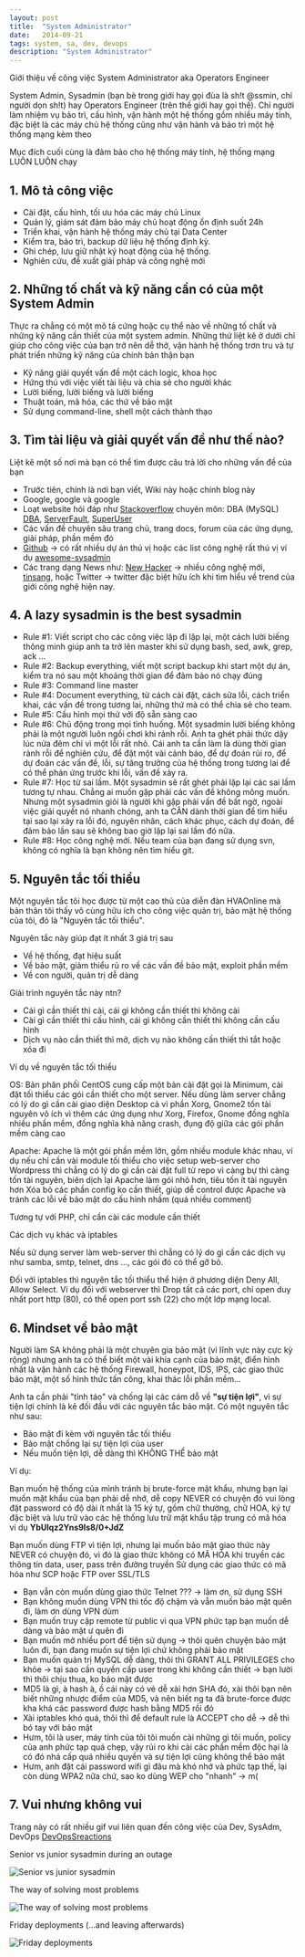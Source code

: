 ```yaml
---
layout: post
title:  "System Administrator"
date:   2014-09-21
tags: system, sa, dev, devops
description: "System Administrator"
---
```


Giới thiệu về công việc System Administrator aka Operators Engineer

System Admin, Sysadmin (bạn bè trong giới hay gọi đùa là sh!t @ssmin, chỉ người
dọn sh!t) hay Operators Engineer (trên thế giới hay gọi thế). Chỉ người làm 
nhiệm vụ bảo trì, cấu hình, vận hành một hệ thống gồm nhiều máy tính, đặc biệt
là các máy chủ hệ thống cũng như vận hành và bảo trì một hệ thống mạng kèm theo

Mục đích cuối cùng là đảm bảo cho hệ thống máy tính, hệ thống mạng LUÔN LUÔN chạy

## 1. Mô tả công việc

* Cài đặt, cấu hình, tối ưu hóa các máy chủ Linux
* Quản lý, giám sát đảm bảo máy chủ hoạt động ổn định suốt 24h
* Triển khai, vận hành hệ thống máy chủ tại Data Center
* Kiểm tra, bảo trì, backup dữ liệu hệ thống định kỳ.
* Ghi chép, lưu giữ nhật ký hoạt động của hệ thống.
* Nghiên cứu, đề xuất giải pháp và công nghệ mới

## 2. Những tố chất và kỹ năng cần có của một System Admin

Thực ra chẳng có một mô tả cứng hoặc cụ thể nào về những tố chất và những kỹ 
năng cần thiết của một system admin. Những thứ liệt kê ở dưới chỉ giúp cho công
việc của bạn trở nên dễ thở, vận hành hệ thống trơn tru và tự phát triển những
kỹ năng của chính bản thận bạn

* Kỹ năng giải quyết vấn đề một cách logic, khoa học
* Hứng thú với việc viết tài liệu và chia sẻ cho người khác
* Lười biếng, lười biếng và lười biếng
* Thuật toán, mã hóa, các thứ về bảo mật
* Sử dụng command-line, shell một cách thành thạo

## 3. Tìm tài liệu và giải quyết vấn đề như thế nào?

Liệt kê một số nơi mà bạn có thể tìm được câu trả lời cho những vấn đề của bạn

* Trước tiên, chính là nơi bạn viết, Wiki này hoặc chính blog này 
* Google, google và google
* Loạt website hỏi đáp như [Stackoverflow](http://stackoverflow.com) chuyên
môn: DBA (MySQL) [DBA](http://dba.stackexchange.com), [ServerFault](http://serverfault.com), 
[SuperUser](http://superuser.com)
* Các vấn đề chuyên sâu  trang chủ, trang docs, forum của các ứng dụng, giải
pháp, phần mềm đó
* [Github](http://github.com) -> có rất nhiều dự án thú vị hoặc
các list công nghệ rất thú vị ví dụ [awesome-sysadmin](https://github.com/kahun/awesome-sysadmin)
* Các trang dạng News như: [New Hacker](https://news.ycombinator.com/)
-> nhiều công nghệ mới, [tinsang](http://tinsang.net/), hoặc Twitter → twitter đặc biệt hữu ích 
khi tìm hiểu về trend của giới công nghệ hiện nay.

## 4. A lazy sysadmin is the best sysadmin

* Rule #1: Viết script cho các công việc lặp đi lặp lại, một cách lười biếng 
thông minh giúp anh ta trở lên master khi sử dụng bash, sed, awk, grep, ack …
* Rule #2: Backup everything, viết một script backup khi start một dự án, kiểm
tra nó sau một khoảng thời gian để đảm bảo nó chạy đúng
* Rule #3: Command line master
* Rule #4: Document everything, từ cách cài đặt, cách sửa lỗi, cách triển khai,
các vấn đề trong tương lai, những thứ mà có thể chia sẻ cho team.
* Rule #5: Cấu hình mọi thứ với độ sẵn sàng cao
* Rule #6: Chủ động trong mọi tình huống. Một sysadmin lười biếng không phải là
một người luôn ngồi chơi khi rảnh rỗi. Anh ta ghét phải thức dậy lúc nửa đêm chỉ 
vì một lỗi rất nhỏ. Cái anh ta cần làm là dùng thời gian rảnh rỗi để nghiên cứu, 
để đặt một vài cảnh báo, để dự đoán rủi ro, để dự đoán các vấn đề, lỗi, sự tăng 
trưởng của hệ thống trong tương lai để có thể phản ứng trước khi lỗi, vấn đề xảy
ra.
* Rule #7: Học từ sai lầm. Một sysadmin sẽ rất ghét phải lặp lại các sai lầm tương
tự nhau. Chẳng ai muốn gặp phải các vấn đề không mông muốn. Nhưng một sysadmin giỏi
là người khi gặp phải vấn đề bất ngờ, ngoài việc giải quyết nó nhanh chóng, anh ta
CÂN dành thời gian để tìm hiểu tại sao lại xảy ra lỗi đó, nguyên nhân, cách khác phục,
cách dự đoán, để đảm bảo lần sau sẽ không bao giờ lặp lại sai lầm đó nữa.
* Rule #8: Học công nghệ mới. Nếu team của bạn đang sử dụng svn, không có nghĩa là bạn
không nên tìm hiểu git.

## 5. Nguyên tắc tối thiểu

Một nguyên tắc tôi học được từ một cao thủ của diễn đàn HVAOnline mà bản thân tôi thấy
vô cùng hữu ích cho công việc quản trị, bảo mật hệ thống của tôi, đó là "Nguyên tắc tối
thiểu".

Nguyên tắc này giúp đạt ít nhất 3 giá trị sau

* Về hệ thống, đạt hiệu suất
* Về bảo mật, giảm thiểu rủ ro về các vấn đề bảo mật, exploit phần mềm
* Về con người, quản trị dễ dàng

Giải trình nguyên tắc này ntn?

* Cái gì cần thiết thì cài, cái gì không cần thiết thì không cài
* Cài gì cần thiết thì cấu hình, cái gì không cần thiết thì không cần cấu hình
* Dịch vụ nào cần thiết thì mở, dịch vụ nào không cần thiết thì tắt hoặc xóa đi

Ví dụ về nguyên tắc tối thiểu

OS: Bản phân phối CentOS cung cấp một bản cài đặt gọi là Minimum, cài đặt tối thiểu các 
gói cần thiết cho một server. Nếu dùng làm server chẳng có lý do gì cần cài giao diện 
Desktop cả vì phần Xorg, Gnome2 tốn tài nguyên vô ích  vì thêm các ứng dụng như Xorg, 
Firefox, Gnome đồng nghĩa nhiều phần mềm, đồng nghĩa khả năng crash, đụng độ giữa các 
gói phần mềm càng cao

Apache: Apache là một gói phần mềm lớn, gồm nhiều module khác nhau, ví dụ nếu chỉ cần 
vài module tối thiểu cho việc setup web-server cho Wordpress thì chẳng có lý do gì cần 
cài đặt full từ repo vì càng bự thì càng tốn tài nguyên, biên dịch lại Apache làm gói 
nhỏ hơn, tiêu tốn ít tài nguyên hơn  Xóa bỏ các phần config ko cần thiết, giúp dễ 
control được Apache và tránh các lỗi về bảo mật do cấu hình nhầm (quá nhiều comment)

Tương tự với PHP, chỉ cần cài các module cần thiết

Các dịch vụ khác và iptables

Nếu sử dụng server làm web-server thì chẳng có lý do gì cần các dịch vụ như samba, 
smtp, telnet, dns …, các gói đó có thể gỡ bỏ.

Đối với iptables thì nguyên tắc tối thiểu thể hiện ở phương diện Deny All, Allow Select. 
Ví dụ đối với webserver thì Drop tất cả các port, chỉ open duy nhất port http (80), 
có thể open port ssh (22) cho một lớp mạng local.

## 6. Mindset về bảo mật

Người làm SA không phải là một chuyên gia bảo mật (vì lĩnh vực này cực kỳ rộng) nhưng 
anh ta có thể biết một vài khía cạnh của bảo mật, điển hình nhất là vận hành các hệ 
thống Firewall, honeypot, IDS, IPS, các giao thức bảo mật, một số hình thức tấn công,
khai thác lỗi phần mềm…

Anh ta cần phải "tỉnh táo" và chống lại các cám dỗ về __"sự tiện lợi"__, vì sự tiện 
lợi chính là kẻ đối đầu với các nguyên tắc bảo mật. Có một nguyên tắc như sau:

* Bảo mật đi kèm với nguyên tắc tối thiểu
* Bảo mật chống lại sự tiện lợi của user
* Nếu muốn tiện lợi, dễ dàng thì KHÔNG THỂ bảo mật

Ví dụ:

Bạn muốn hệ thống của mình tránh bị brute-force mật khẩu, nhưng bạn lại muốn 
mật khẩu của bạn phải dễ nhớ, dễ copy  NEVER có chuyện đó  vui lòng đặt 
password có độ dài ít nhất là 15 ký tự, gồm chữ thường, chữ HOA, ký tự đặc 
biệt và lưu trữ vào các hệ thống lưu trữ mật khẩu tập trung có mã hóa  
ví dụ __YbUlqz2Yns9ls8/0+JdZ__

Bạn muốn dùng FTP vì tiện lợi, nhưng lại muốn bảo mật giao thức này  NEVER 
có chuyện đó, vì đó là giao thức không có MÃ HÓA khi truyền các thông tin 
data, user, pass trên đường truyền  Sử dụng các giao thức có mã hóa như 
SCP hoặc FTP over SSL/TLS

* Bạn vẫn còn muốn dùng giao thức Telnet ??? → làm ơn, sử dụng SSH
* Bạn không muốn dùng VPN thì tốc độ chậm và vẫn muốn bảo mật  quên đi, làm 
ơn dùng VPN dùm
* Bạn muốn truy cập remote từ public vì qua VPN phức tạp  bạn muốn dễ dàng 
và bảo mật ư  quên đi
* Bạn muốn mở nhiều port để tiện sử dụng → thôi quên chuyện bảo mật luôn đi, 
bạn đang muốn sự tiện lợi chứ không phải bảo mật
* Bạn muốn quản trị MySQL dễ dàng, thôi thì GRANT ALL PRIVILEGES cho khỏe → 
tại sao cần quyền cấp user trong khi không cần thiết → bạn lười thì thôi 
chịu thua, ko bảo mật được
* MD5 là gì, à hash à, ồ cái này có vẻ dễ xài hơn SHA đó, xài thôi bạn nên 
biết những nhược điểm của MD5, và nên biết ng ta đã brute-force được kha 
khá các password được hash bằng MD5 rồi đó
* Xài iptables khó quá, thôi thì để default rule là ACCEPT cho dễ → dễ thì
bó tay với bảo mật
* Hưm, tôi là user, máy tính của tôi tôi muốn cài những gì tôi muốn, policy 
của anh phức tạp quá  chẹp, vậy rủi ro khi cài các phần mềm độc hại là có 
đó nhá cấp quá nhiều quyền và sự tiện lợi cũng không thể bảo mật
* Hưm, anh đặt cái password wifi gì đâu mà khó nhớ và phức tạp thế, lại còn 
dùng WPA2 nữa chứ, sao ko dùng WEP cho "nhanh" → m(

## 7. Vui nhưng không vui

Trang này có rất nhiều gif vui liên quan đến công việc của Dev, SysAdm, DevOps 
[DevOpsSreactions](http://devopsreactions.tumblr.com)

Senior vs junior sysadmin during an outage

![Senior vs junior sysadmin](http://i.imgur.com/hhouPMw)

The way of solving most problems 

![The way of solving most problems](http://i.imgur.com/tfWC9nI)

Friday deployments (…and leaving afterwards) 

![Friday deployments](http://i.imgur.com/R0H5SJh.gif)